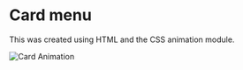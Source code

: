 # Card menu
This was created using HTML and the CSS animation module.

![Card Animation]([v1/About.md](https://github.com/brodiemcinnes/Brodies-Portfolio/blob/a1d21cbf100fb7d5c3940e05e3403133222452c4/v1/About.md))
